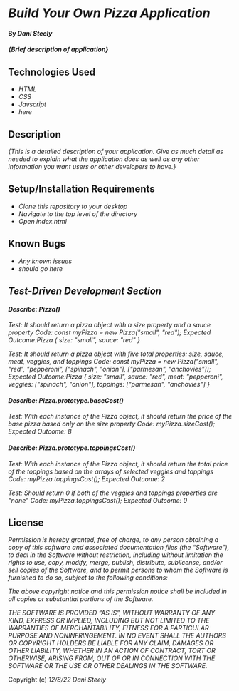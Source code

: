 # _Build Your Own Pizza Application_

#### By _Dani Steely_

#### _{Brief description of application}_

## Technologies Used

* _HTML_
* _CSS_
* _Javscript_
* _here_

## Description

_{This is a detailed description of your application. Give as much detail as needed to explain what the application does as well as any other information you want users or other developers to have.}_

## Setup/Installation Requirements

* _Clone this repository to your desktop_
* _Navigate to the top level of the directory_
* _Open index.html_

## Known Bugs

* _Any known issues_
* _should go here_

## _Test-Driven Development Section_

#### _Describe: Pizza()_
_Test: It should return a pizza object with a size property and a sauce property_
_Code: const myPizza = new Pizza("small", "red");_
_Expected Outcome:Pizza { size: "small", sauce: "red" }_

_Test: It should return a pizza object with five total properties: size, sauce, meat, veggies, and toppings_
_Code: const myPizza = new Pizza("small", "red", "pepperoni", ["spinach", "onion"], ["parmesan", "anchovies"]);_
_Expected Outcome:Pizza { size: "small", sauce: "red", meat: "pepperoni", veggies: ["spinach", "onion"], toppings: ["parmesan", "anchovies"] }_

#### _Describe: Pizza.prototype.baseCost()_
_Test: With each instance of the Pizza object, it should return the price of the base pizza based only on the size property_
_Code: myPizza.sizeCost();_
_Expected Outcome: 8_

#### _Describe: Pizza.prototype.toppingsCost()_
_Test: With each instance of the Pizza object, it should return the total price of the toppings based on the arrays of selected veggies and toppings_
_Code: myPizza.toppingsCost();_
_Expected Outcome: 2_

_Test: Should return 0 if both of the veggies and toppings properties are "none"_
_Code: myPizza.toppingsCost();_
_Expected Outcome: 0_








## License

_Permission is hereby granted, free of charge, to any person obtaining a copy of this software and associated documentation files (the “Software”), to deal in the Software without restriction, including without limitation the rights to use, copy, modify, merge, publish, distribute, sublicense, and/or sell copies of the Software, and to permit persons to whom the Software is furnished to do so, subject to the following conditions:_

_The above copyright notice and this permission notice shall be included in all copies or substantial portions of the Software._

_THE SOFTWARE IS PROVIDED “AS IS”, WITHOUT WARRANTY OF ANY KIND, EXPRESS OR IMPLIED, INCLUDING BUT NOT LIMITED TO THE WARRANTIES OF MERCHANTABILITY, FITNESS FOR A PARTICULAR PURPOSE AND NONINFRINGEMENT. IN NO EVENT SHALL THE AUTHORS OR COPYRIGHT HOLDERS BE LIABLE FOR ANY CLAIM, DAMAGES OR OTHER LIABILITY, WHETHER IN AN ACTION OF CONTRACT, TORT OR OTHERWISE, ARISING FROM, OUT OF OR IN CONNECTION WITH THE SOFTWARE OR THE USE OR OTHER DEALINGS IN THE SOFTWARE._

Copyright (c) _12/8/22_ _Dani Steely_
